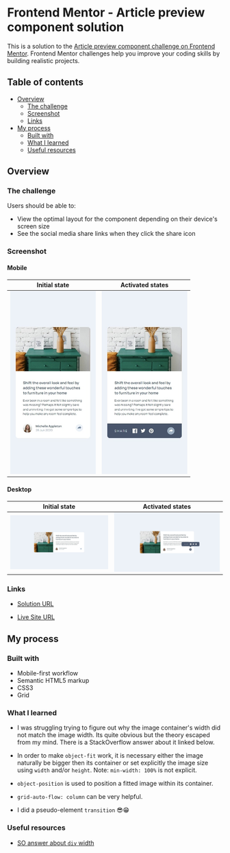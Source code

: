 # Frontend Mentor - Article preview component solution

This is a solution to the [Article preview component challenge on Frontend Mentor](https://www.frontendmentor.io/challenges/article-preview-component-dYBN_pYFT). Frontend Mentor challenges help you improve your coding skills by building realistic projects.

## Table of contents

- [Overview](#overview)
  - [The challenge](#the-challenge)
  - [Screenshot](#screenshot)
  - [Links](#links)
- [My process](#my-process)
  - [Built with](#built-with)
  - [What I learned](#what-i-learned)
  - [Useful resources](#useful-resources)

## Overview

### The challenge

Users should be able to:

- View the optimal layout for the component depending on their device's screen size
- See the social media share links when they click the share icon

### Screenshot

#### Mobile

|                                              Initial state                                              |                                                          Activated states                                                           |
| :-----------------------------------------------------------------------------------------------------: | :---------------------------------------------------------------------------------------------------------------------------------: |
| <img src="./screenshots/mobile.jpeg" alt="Screenshot of my solution for mobile devices" width="200px"/> | <img src="./screenshots/mobile-state.jpeg" alt="Screenshot of my solution for mobile devices with activated states" width="200px"/> |

#### Desktop

|                                               Initial state                                               |                                                           Activated states                                                            |
| :-------------------------------------------------------------------------------------------------------: | :-----------------------------------------------------------------------------------------------------------------------------------: |
| <img src="./screenshots/desktop.jpeg" alt="Screenshot of my solution for desktop devices" width="600px"/> | <img src="./screenshots/desktop-state.jpeg" alt="Screenshot of my solution for desktop devices with activated states" width="600px"/> |

### Links

- [Solution URL](https://www.frontendmentor.io/solutions/hiddenvisible-box-transition-on-button-click-sstU8DeJPI)

- [Live Site URL](https://jvmdo.github.io/frontend-mentor-challenges/article-preview-component/)

## My process

### Built with

- Mobile-first workflow
- Semantic HTML5 markup
- CSS3
- Grid

### What I learned

- I was struggling trying to figure out why the image container's width did not match the image width. Its quite obvious but the theory escaped from my mind. There is a StackOverflow answer about it linked below.

- In order to make `object-fit` work, it is necessary either the image naturally be bigger then its container or set explicitly the image size using `width` and/or `height`. Note: `min-width: 100%` is not explicit.

- `object-position` is used to position a fitted image within its container.

- `grid-auto-flow: column` can be very helpful.

- I did a pseudo-element `transition` 😎😁

### Useful resources

- [SO answer about `div` width](https://stackoverflow.com/a/57600706/7631147)

